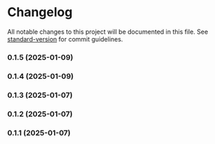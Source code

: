 # Changelog

All notable changes to this project will be documented in this file. See [standard-version](https://github.com/conventional-changelog/standard-version) for commit guidelines.

### 0.1.5 (2025-01-09)

### 0.1.4 (2025-01-09)

### 0.1.3 (2025-01-07)

### 0.1.2 (2025-01-07)

### 0.1.1 (2025-01-07)
